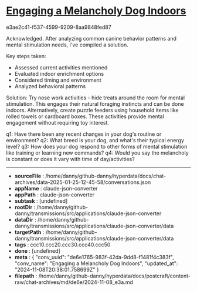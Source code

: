 # [Engaging a Melancholy Dog Indoors](https://claude.ai/chat/de6e1765-983f-42da-9dd8-f1481f4c383f)

e3ae2c41-f537-4599-9209-8aa9848fed87

 Acknowledged. After analyzing common canine behavior patterns and mental stimulation needs, I've compiled a solution.

Key steps taken:
- Assessed current activities mentioned
- Evaluated indoor enrichment options
- Considered timing and environment
- Analyzed behavioral patterns

Solution:
Try nose work activities - hide treats around the room for mental stimulation. This engages their natural foraging instincts and can be done indoors. Alternatively, create puzzle feeders using household items like rolled towels or cardboard boxes. These activities provide mental engagement without requiring toy interest.

q1: Have there been any recent changes in your dog's routine or environment?
q2: What breed is your dog, and what's their typical energy level?
q3: How does your dog respond to other forms of mental stimulation like training or learning new commands?
q4: Would you say the melancholy is constant or does it vary with time of day/activities?

---

* **sourceFile** : /home/danny/github-danny/hyperdata/docs/chat-archives/data-2025-01-25-12-45-58/conversations.json
* **appName** : claude-json-converter
* **appPath** : claude-json-converter
* **subtask** : [undefined]
* **rootDir** : /home/danny/github-danny/transmissions/src/applications/claude-json-converter
* **dataDir** : /home/danny/github-danny/transmissions/src/applications/claude-json-converter/data
* **targetPath** : /home/danny/github-danny/transmissions/src/applications/claude-json-converter/data
* **tags** : ccc10.ccc20.ccc30.ccc40.ccc50
* **done** : [undefined]
* **meta** : {
  "conv_uuid": "de6e1765-983f-42da-9dd8-f1481f4c383f",
  "conv_name": "Engaging a Melancholy Dog Indoors",
  "updated_at": "2024-11-08T20:38:01.758699Z"
}
* **filepath** : /home/danny/github-danny/hyperdata/docs/postcraft/content-raw/chat-archives/md/de6e/2024-11-08_e3a.md